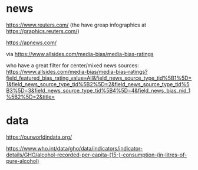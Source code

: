# news

https://www.reuters.com/ (the have greap infographics at https://graphics.reuters.com/)

https://apnews.com/

via https://www.allsides.com/media-bias/media-bias-ratings

who have a great filter for center/mixed news sources: https://www.allsides.com/media-bias/media-bias-ratings?field_featured_bias_rating_value=All&field_news_source_type_tid%5B1%5D=1&field_news_source_type_tid%5B2%5D=2&field_news_source_type_tid%5B3%5D=3&field_news_source_type_tid%5B4%5D=4&field_news_bias_nid_1%5B2%5D=2&title=

# data

https://ourworldindata.org/

https://www.who.int/data/gho/data/indicators/indicator-details/GHO/alcohol-recorded-per-capita-(15-)-consumption-(in-litres-of-pure-alcohol)